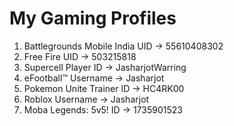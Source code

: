 # My Gaming Profiles
1. Battlegrounds Mobile India UID → 55610408302
2. Free Fire UID → 503215818
3. Supercell Player ID → JasharjotWarring
4. eFootball™ Username → Jasharjot
5. Pokemon Unite Trainer ID → HC4RK00
6. Roblox Username → Jasharjot
7. Moba Legends: 5v5! ID → 1735901523
